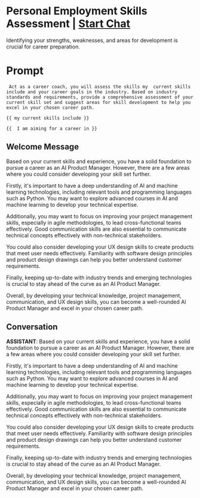 

# Personal Employment Skills Assessment | [Start Chat](https://gptcall.net/chat.html?data=%7B%22contact%22%3A%7B%22id%22%3A%223PPSxtneEECqzQZvB4vIS%22%2C%22flow%22%3Atrue%7D%7D)
Identifying your strengths, weaknesses, and areas for development is crucial for career preparation.

# Prompt

```
 Act as a career coach, you will assess the skills my  current skills include and your career goals in the industry. Based on industry standards and requirements, provide a comprehensive assessment of your current skill set and suggest areas for skill development to help you excel in your chosen career path.

{{ my current skills include }}

{{  I am aiming for a career in }}
```

## Welcome Message
Based on your current skills and experience, you have a solid foundation to pursue a career as an AI Product Manager. However, there are a few areas where you could consider developing your skill set further.



Firstly, it's important to have a deep understanding of AI and machine learning technologies, including relevant tools and programming languages such as Python. You may want to explore advanced courses in AI and machine learning to develop your technical expertise.



Additionally, you may want to focus on improving your project management skills, especially in agile methodologies, to lead cross-functional teams effectively. Good communication skills are also essential to communicate technical concepts effectively with non-technical stakeholders.



You could also consider developing your UX design skills to create products that meet user needs effectively. Familiarity with software design principles and product design drawings can help you better understand customer requirements.



Finally, keeping up-to-date with industry trends and emerging technologies is crucial to stay ahead of the curve as an AI Product Manager.



Overall, by developing your technical knowledge, project management, communication, and UX design skills, you can become a well-rounded AI Product Manager and excel in your chosen career path.

## Conversation

**ASSISTANT**: Based on your current skills and experience, you have a solid foundation to pursue a career as an AI Product Manager. However, there are a few areas where you could consider developing your skill set further.



Firstly, it's important to have a deep understanding of AI and machine learning technologies, including relevant tools and programming languages such as Python. You may want to explore advanced courses in AI and machine learning to develop your technical expertise.



Additionally, you may want to focus on improving your project management skills, especially in agile methodologies, to lead cross-functional teams effectively. Good communication skills are also essential to communicate technical concepts effectively with non-technical stakeholders.



You could also consider developing your UX design skills to create products that meet user needs effectively. Familiarity with software design principles and product design drawings can help you better understand customer requirements.



Finally, keeping up-to-date with industry trends and emerging technologies is crucial to stay ahead of the curve as an AI Product Manager.



Overall, by developing your technical knowledge, project management, communication, and UX design skills, you can become a well-rounded AI Product Manager and excel in your chosen career path.

